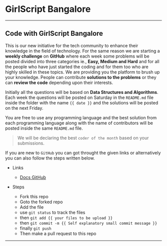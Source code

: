 # GirlScript Bangalore
<hr>

## Code with GirlScript Bangalore

This is our new initiative for the tech community to enhance their knowledge in the field of technology. For the same reason we are starting a **weekly challenge** on **GitHub** where each week some problems will be posted divided into three categories ie., **Easy, Medium and Hard** and for all the people who have just started the coding and for them too who are highly skilled in these topics. We are providing you the platform to brush up your knowledge. People can contribute **solutions to the problems** or they can **review the code** depending upon their interests. 

Initially all the questions will be based on **Data Structures and Algorithms**. Each week the questions will be posted on Saturday in the ```README.md``` file inside the folder with the name ```{{ date }}``` and the solutions will be posted on the next Friday.

You are free to use any programming language and the best solution from each programming language along with the name of contributors will be posted inside the same ```README.md``` file.

> We will be declaring the best ```coder of the month``` based on your submissions.

If you are new to ```GitHub``` you can got throught the given links or alternatively you can also follow the steps written below.
- Links
  - [Docs GitHub](https://guides.github.com/)

- Steps
  - Fork this repo
  - Goto the forked repo
  - Add the file
  - use ```git status``` to track the files
  - then ```git add {{ your files to be upload }}```
  - then ```git commit -m {{ Self explanatory small commit message }}```
  - finally ```git push```
  - Then make a pull request to this repo
  
<hr>
